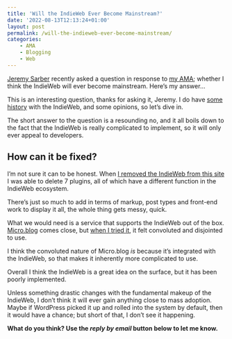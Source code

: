 ```yaml
---
title: 'Will the IndieWeb Ever Become Mainstream?'
date: '2022-08-13T12:13:24+01:00'
layout: post
permalink: /will-the-indieweb-ever-become-mainstream/
categories:
    - AMA
    - Blogging
    - Web
---
```


[Jeremy Sarber](https://jeremysarber.com/) recently asked a question in response to [my AMA](/category/ama/); whether I think the IndieWeb will ever become mainstream. Here’s my answer…

This is an interesting question, thanks for asking it, Jeremy. I do have [some history](/implementing-the-indieweb-into-my-website/) with the IndieWeb, and some opinions, so let’s dive in.

The short answer to the question is a resounding no, and it all boils down to the fact that the IndieWeb is really complicated to implement, so it will only ever appeal to developers.

## How can it be fixed?

I’m not sure it can to be honest. When [I removed the IndieWeb from this site](/removing-support-for-the-indieweb/) I was able to delete 7 plugins, all of which have a different function in the IndieWeb ecosystem.

There’s just so much to add in terms of markup, post types and front-end work to display it all, the whole thing gets messy, quick.

What we would need is a service that supports the IndieWeb out of the box. [Micro.blog](https://micro.blog) comes close, but [when I tried it](/my-thoughts-on-micro-blog/), it felt convoluted and disjointed to use.

I think the convoluted nature of Micro.blog *is* because it’s integrated with the IndieWeb, so that makes it inherently more complicated to use.

Overall I think the IndieWeb is a great idea on the surface, but it has been poorly implemented.

Unless something drastic changes with the fundamental makeup of the IndieWeb, I don’t think it will ever gain anything close to mass adoption. Maybe if WordPress picked it up and rolled into the system by default, then it would have a chance; but short of that, I don’t see it happening.

**What do you think? Use the *reply by email* button below to let me know.**
